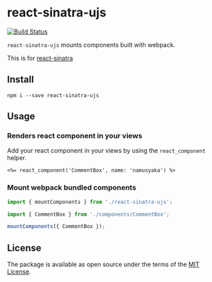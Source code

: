 # react-sinatra-ujs

[![Build Status](https://travis-ci.org/namusyaka/react-sinatra-ujs.svg?branch=master)](https://travis-ci.org/namusyaka/react-sinatra-ujs)

`react-sinatra-ujs` mounts components built with webpack.

This is for [react-sinatra](https://github.com/namusyaka/react-sinatra)

## Install

`npm i --save react-sinatra-ujs`

## Usage

### Renders react component in your views

Add your react component in your views by using the `react_component` helper.

```erb
<%= react_component('CommentBox', name: 'namusyaka') %>
```

### Mount webpack bundled components

```js
import { mountComponents } from './react-sinatra-ujs';

import { CommentBox } from './components/CommentBox';

mountComponents({ CommentBox });
```

## License

The package is available as open source under the terms of the [MIT License](http://opensource.org/licenses/MIT).
